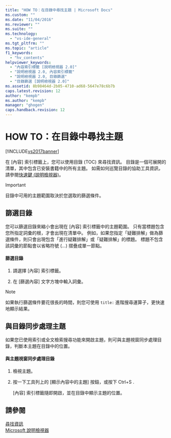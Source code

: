 ```yaml
---
title: "HOW TO：在目錄中尋找主題 | Microsoft Docs"
ms.custom: ""
ms.date: "11/04/2016"
ms.reviewer: ""
ms.suite: ""
ms.technology: 
  - "vs-ide-general"
ms.tgt_pltfrm: ""
ms.topic: "article"
f1_keywords: 
  - "hv_contents"
helpviewer_keywords: 
  - "內容索引標籤 [說明檢視器 2.0]"
  - "說明檢視器 2.0, 內容索引標籤"
  - "說明檢視器 2.0, 目錄篩選"
  - "目錄篩選 [說明檢視器 2.0]"
ms.assetid: 8b98464d-2b05-4710-ad68-5647e78c6b7b
caps.latest.revision: 12
author: "kempb"
ms.author: "kempb"
manager: "ghogen"
caps.handback.revision: 12
---
```

# HOW TO：在目錄中尋找主題
[!INCLUDE[vs2017banner](../code-quality/includes/vs2017banner.md)]

在 \[內容\] 索引標籤上，您可以使用目錄 \(TOC\) 來尋找資訊。  目錄是一個可展開的清單，其中包含已安裝書籍中的所有主題。  如需如何巡覽目錄的協助工具資訊，請參閱[快速鍵 \(說明檢視器\)](../ide/shortcut-keys-help-viewer.md)。  
  
> [!IMPORTANT]
>  目錄中可用的主題範圍取決於您選取的篩選條件。  
  
## 篩選目錄  
 您可以篩選目錄來縮小會出現在 \[內容\] 索引標籤中的主題範圍。  只有當標題包含您所指定詞彙的根，才會出現在清單中。  例如，如果您指定「疑難排解」做為篩選條件，則只會出現包含「進行疑難排解」或「疑難排解」的標題。  標題不包含該詞彙的節點會以省略符號 \(...\) 摺疊成單一節點。  
  
#### 篩選目錄  
  
1.  請選擇 \[內容\] 索引標籤。  
  
2.  在 \[篩選內容\] 文字方塊中輸入詞彙。  
  
> [!NOTE]
>  如果執行篩選條件要花很長的時間，則您可使用 `title:` 進階搜尋運算子，更快速地顯示結果。  
  
## 與目錄同步處理主題  
 如果您已使用索引或全文檢索搜尋功能來開啟主題，則可與主題視窗同步處理目錄，判斷本主題在目錄中的位置。  
  
#### 與主題視窗同步處理目錄  
  
1.  檢視主題。  
  
2.  按一下工具列上的 \[顯示內容中的主題\] 按鈕，或按下                                                             Ctrl\+S                                                           .  
  
     \[內容\] 索引標籤隨即開啟，並在目錄中顯示主題的位置。  
  
## 請參閱  
 [尋找資訊](../ide/locate-information.md)   
 [Microsoft 說明檢視器](../ide/microsoft-help-viewer.md)